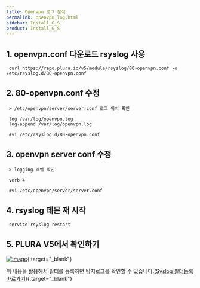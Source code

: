 ```yaml
---
title: Openvpn 로그 분석
permalink: openvpn_log.html
sidebar: Install_G_S
product: Install_G_S
---
```


## 1. openvpn.conf 다운로드 rsyslog 사용

     curl https://repo.plura.io/v5/module/rsyslog/80-openvpn.conf -o /etc/rsyslog.d/80-openvpn.conf

## 2. 80-openvpn.conf 수정

     > /etc/openvpn/server/server.conf 로그 위치 확인

     log /var/log/openvpn.log
     log-append /var/log/openvpn.log

     #vi /etc/rsyslog.d/80-openvpn.conf

## 3. openvpn server conf 수정

     > logging 레벨 확인

     verb 4

     #vi /etc/openvpn/server/server.conf

## 4. rsyslog 데몬 재 시작

     service rsyslog restart

## 5. PLURA V5에서 확인하기

[![image](/docs/images/Ins_G/openvpn/1.png)](/docs/images/Ins_G/openvpn/1.png){:target="_blank"}

위 내용을 활용해서 필터를 등록하면 탐지로그를 확인할 수 있습니다.[(Syslog 필터등록 바로가기)](https://qubitsec.github.io/f_regi_syslog.html){:target="_blank"}